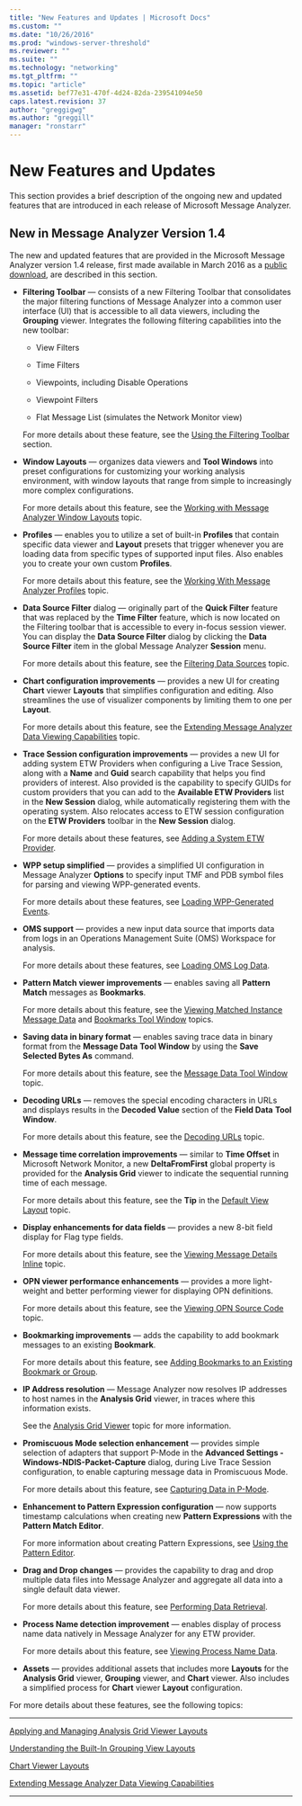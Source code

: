 ```yaml
---
title: "New Features and Updates | Microsoft Docs"
ms.custom: ""
ms.date: "10/26/2016"
ms.prod: "windows-server-threshold"
ms.reviewer: ""
ms.suite: ""
ms.technology: "networking"
ms.tgt_pltfrm: ""
ms.topic: "article"
ms.assetid: bef77e31-470f-4d24-82da-239541094e50
caps.latest.revision: 37
author: "greggigwg"
ms.author: "greggill"
manager: "ronstarr"
---
```


# New Features and Updates

This section provides a brief description of the ongoing new and updated features that are introduced in each release of Microsoft Message Analyzer.

## New in Message Analyzer Version 1.4

 The new and updated features that are provided in the Microsoft Message Analyzer version 1.4 release, first made available in March 2016 as a [public download](http://www.microsoft.com/en-us/download/details.aspx?id=44226), are described in this section.

- **Filtering Toolbar** — consists of  a new Filtering Toolbar that consolidates the major filtering functions of Message Analyzer into a common user interface (UI) that is accessible to all data viewers, including the **Grouping** viewer. Integrates the following filtering capabilities into the new toolbar:

  - View Filters

  - Time Filters

  - Viewpoints, including Disable Operations

  - Viewpoint Filters

  - Flat Message List (simulates the Network Monitor view)

  For more details about these feature, see the [Using the Filtering Toolbar](using-the-filtering-toolbar.md) section.

- **Window Layouts** — organizes data viewers and **Tool Windows** into preset configurations for customizing your working analysis environment, with window layouts that range from simple to increasingly more complex configurations.

     For more details about this feature, see the [Working with Message Analyzer Window Layouts](working-with-message-analyzer-window-layouts.md) topic.

- **Profiles** — enables you to utilize a set of built-in **Profiles** that contain specific data viewer and **Layout** presets that trigger whenever you are loading data from specific types of supported input files. Also enables you to create your own custom **Profiles**.

     For more details about this feature, see the [Working With Message Analyzer Profiles](working-with-message-analyzer-profiles.md) topic.

- **Data Source Filter** dialog — originally part of the **Quick Filter** feature that was replaced by the **Time Filter** feature, which is now located on the Filtering toolbar that is accessible to every in-focus session viewer. You can display the **Data Source Filter** dialog by clicking the **Data Source Filter** item in the global Message Analyzer **Session** menu.

     For more details about this feature, see the [Filtering Data Sources](filtering-data-sources.md) topic.

- **Chart configuration improvements** — provides a new UI for creating **Chart** viewer **Layouts** that simplifies configuration and editing. Also streamlines the use of visualizer components by limiting them to one per **Layout**.

     For more details about this feature, see the [Extending Message Analyzer Data Viewing Capabilities](extending-message-analyzer-data-viewing-capabilities.md) topic.

- **Trace Session configuration improvements** — provides a new UI for adding system ETW Providers when configuring a  Live Trace Session, along with a **Name** and **Guid** search capability that helps you find providers of interest. Also provided is the capability to specify GUIDs for custom providers that you can add to the **Available ETW Providers** list in the **New Session** dialog, while automatically registering them with the operating system. Also relocates access to ETW session configuration on the **ETW Providers** toolbar in the **New Session** dialog.

     For more details about these features, see [Adding a System ETW Provider](adding-a-system-etw-provider.md).

- **WPP setup simplified** — provides a simplified UI configuration in Message Analyzer **Options** to specify input TMF and PDB symbol files for parsing and viewing WPP-generated events.

     For more details about these features, see [Loading WPP-Generated Events](loading-wpp-generated-events.md).

- **OMS support** — provides a new input data source that imports data from logs in an Operations Management Suite (OMS) Workspace for analysis.

     For more details about these features, see [Loading OMS Log Data](loading-oms-log-data.md).

- **Pattern Match viewer improvements** — enables saving all **Pattern Match** messages as **Bookmarks**.

     For more details about this feature, see the [Viewing Matched Instance Message Data](using-the-pattern-match-viewer.md#BKMK_ViewMatchedInstanceData) and [Bookmarks Tool Window](bookmarks-tool-window.md) topics.

- **Saving data in binary format** — enables saving trace data in binary format from the **Message Data** **Tool Window** by using the **Save Selected Bytes As** command.

     For more details about this feature, see the [Message Data Tool Window](message-data-tool-window.md) topic.

- **Decoding URLs** — removes the special encoding characters in URLs and displays results in the **Decoded Value** section of the **Field Data** **Tool Window**.

     For more details about this feature, see the [Decoding URLs](field-data-tool-window.md#BKMK_DecodingURLs) topic.

- **Message time correlation improvements** — similar to **Time Offset** in Microsoft Network Monitor, a new **DeltaFromFirst** global property is provided for the **Analysis Grid** viewer to indicate the sequential running time of each message.

     For more details about this feature, see the **Tip** in the [Default View Layout](analysis-grid-viewer.md#BKMK_DefaultViewLayout) topic.

- **Display enhancements for data fields** — provides a new 8-bit field display for Flag type fields.

     For more details about this feature, see the [Viewing Message Details Inline](message-details-tool-window.md#BKMK_ViewMessageDetailsInline) topic.

- **OPN viewer performance enhancements** — provides a more light-weight and better performing viewer for displaying OPN definitions.

     For more details about this feature, see the [Viewing OPN Source Code](viewing-opn-source-code.md) topic.

- **Bookmarking improvements** — adds the capability to add bookmark messages to an existing **Bookmark**.

     For more details about this feature, see [Adding Bookmarks to an Existing Bookmark or Group](bookmarks-tool-window.md#BKMK_AddBookMarksToExisting).

- **IP Address resolution** — Message Analyzer now  resolves IP addresses to host names in the **Analysis Grid** viewer, in traces where this information exists.

     See the [Analysis Grid Viewer](analysis-grid-viewer.md) topic for more information.

- **Promiscuous Mode selection enhancement** — provides simple selection of adapters that support P-Mode in the **Advanced Settings - Windows-NDIS-Packet-Capture** dialog, during Live Trace Session configuration, to enable capturing message data in Promiscuous Mode.

     For more details about this feature, see [Capturing Data in P-Mode](microsoft-windows-ndis-packetcapture-provider.md#BKMK_CaptureInPMode).

- **Enhancement to Pattern Expression configuration** — now supports timestamp calculations when creating new **Pattern Expressions** with the **Pattern Match Editor**.

     For more information about creating Pattern Expressions, see [Using the Pattern Editor](using-the-pattern-editor.md).

- **Drag and Drop changes** — provides the capability to drag and drop multiple data files into Message Analyzer and aggregate all data into a single default data viewer.

     For more details about this feature, see [Performing Data Retrieval](performing-data-retrieval.md).

- **Process Name detection improvement** — enables display of process name data natively in Message Analyzer for any ETW provider.

     For more details about this feature, see [Viewing Process Name Data](viewing-process-name-data.md).

- **Assets** — provides additional assets that includes more **Layouts** for the **Analysis Grid** viewer, **Grouping** viewer, and **Chart** viewer. Also includes a simplified process for  **Chart** viewer **Layout** configuration.

For more details about these features, see the following topics:

---

[Applying and Managing Analysis Grid Viewer Layouts](applying-and-managing-analysis-grid-viewer-layouts.md)  

[Understanding the Built-In Grouping View Layouts](grouping-viewer.md#BKMK_UsingPredefinedLayouts)  

[Chart Viewer Layouts](chart-viewer-layouts.md)  

[Extending Message Analyzer Data Viewing Capabilities](extending-message-analyzer-data-viewing-capabilities.md)  

---